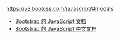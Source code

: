 https://v3.bootcss.com/javascript/#modals





- [Bootstrap 的 JavaScript 文档](http://getbootstrap.com/javascript/#modals)
- [Bootstrap 的 JavaScript 中文文档](http://v3.bootcss.com/javascript/)